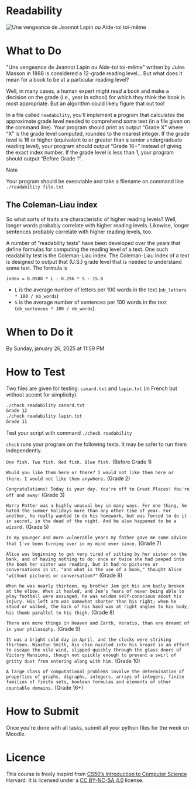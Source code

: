 # Readability

![Une vengeance de Jeannot Lapin ou Aide-toi toi-même](https://gallica.bnf.fr/iiif/ark:/12148/bpt6k3192409/f15/151.91728395061722,490.2790123456788,1133.2197530864198,1194.871604938271/386,407/0/native.jpg)

# What to Do

"Une vengeance de Jeannot Lapin ou Aide-toi toi-même" written by Jules Masson in 1888 is considered 
a 12-grade reading level... But what does it mean for a book to be at a particular reading level?

Well, in many cases, a human expert might read a book and make a decision on the grade (i.e., year in school) for which they think the book is most appropriate. 
But an algorithm could likely figure that out too!

In a file called `readability`, you’ll implement a program that calculates the approximate grade level needed to comprehend some text (in a file given on the command line). Your program should print as output “Grade X” where “X” is the grade level computed, rounded to the nearest integer. If the grade level is 16 or higher (equivalent to or greater than a senior undergraduate reading level), your program should output “Grade 16+” instead of giving the exact index number. If the grade level is less than 1, your program should output “Before Grade 1”.

> [!Note]
> Your program should be executable and take a filename on command line
> `./readability file.txt`

## The Coleman-Liau index

So what sorts of traits are characteristic of higher reading levels? Well, longer words probably correlate with higher reading levels. Likewise, longer sentences probably correlate with higher reading levels, too.

A number of “readability tests” have been developed over the years that define formulas for computing the reading level of a text. One such readability test is the Coleman-Liau index. The Coleman-Liau index of a text is designed to output that (U.S.) grade level that is needed to understand some text. The formula is

```
index = 0.0588 * L - 0.296 * S - 15.8
```

- `L` is the average number of letters per 100 words in the text (`nb_letters * 100 / nb_words`)
- `S` is the average number of sentences per 100 words in the text (`nb_sentences * 100 / nb_words`).

# When to Do it

By Sunday, january 26, 2025 at 11:59 PM

# How to Test

Two files are given for testing: `canard.txt` and `lapin.txt` (in French but without accent for simplicity).

```bash
./check readability canard.txt
Grade 12
./check readability lapin.txt
Grade 11
```

Test your script with command `./check readability`

`check` runs your program on the following texts. It may be safer to run them independently.

`One fish. Two fish. Red fish. Blue fish.` (Before Grade 1)

`Would you like them here or there? I would not like them here or there. I would not like them anywhere.` (Grade 2)

`Congratulations! Today is your day. You're off to Great Places! You're off and away!` (Grade 3)

`Harry Potter was a highly unusual boy in many ways. For one thing, he hated the summer holidays more than any other time of year. For another, he really wanted to do his homework, but was forced to do it in secret, in the dead of the night. And he also happened to be a wizard.` (Grade 5)

`In my younger and more vulnerable years my father gave me some advice that I've been turning over in my mind ever since.` (Grade 7)

`Alice was beginning to get very tired of sitting by her sister on the bank, and of having nothing to do: once or twice she had peeped into the book her sister was reading, but it had no pictures or conversations in it, "and what is the use of a book," thought Alice "without pictures or conversation?"` (Grade 8)

`When he was nearly thirteen, my brother Jem got his arm badly broken at the elbow. When it healed, and Jem's fears of never being able to play football were assuaged, he was seldom self-conscious about his injury. His left arm was somewhat shorter than his right; when he stood or walked, the back of his hand was at right angles to his body, his thumb parallel to his thigh.` (Grade 8)

`There are more things in Heaven and Earth, Horatio, than are dreamt of in your philosophy.` (Grade 9)

`It was a bright cold day in April, and the clocks were striking thirteen. Winston Smith, his chin nuzzled into his breast in an effort to escape the vile wind, slipped quickly through the glass doors of Victory Mansions, though not quickly enough to prevent a swirl of gritty dust from entering along with him.` (Grade 10)

`A large class of computational problems involve the determination of properties of graphs, digraphs, integers, arrays of integers, finite families of finite sets, boolean formulas and elements of other countable domains.` (Grade 16+)

# How to Submit

Once you're done with all tasks, submit all your python files for the week on Moodle.

# Licence

This course is freely inspird from [CS50’s Introduction to Computer Science](https://cs50.harvard.edu/x/2025/) Harvard. It is licensed under a [CC BY-NC-SA 4.0](https://creativecommons.org/licenses/by-nc-sa/4.0/) license. 
